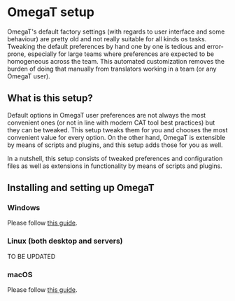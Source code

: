 # OmegaT setup

OmegaT's default factory settings (with regards to user interface and some behaviour) are pretty old and not really suitable for all kinds os tasks. Tweaking the default preferences by hand one by one is tedious and error-prone, especially for large teams where preferences are expected to be homogeneous across the team. This automated customization removes the burden of doing that manually from translators working in a team (or any OmegaT user).

## What is this setup?

Default options in OmegaT user preferences are not always the most convenient ones (or not in line with modern CAT tool best practices) but they can be tweaked. This setup tweaks them for you and chooses the most convenient value for every option. On the other hand, OmegaT is extensible by means of scripts and plugins, and this setup adds those for you as well.

In a nutshell, this setup consists of tweaked preferences and configuration files as well as extensions in functionality by means of scripts and plugins.

## Installing and setting up OmegaT

### Windows

Please follow [this guide](https://capstanlqc.github.io/omegat-guides/translation/install-and-setup/).

<!-- @TODO: write instructions for chocolatey in PowerShell -->

### Linux (both desktop and servers)

TO BE UPDATED
<!-- 
```
bash -c "$(curl -fsSL https://raw.githubusercontent.com/capstanlqc/omegat-setup/master/custo/omtlinux_custom_installer.sh)"
```
-->

### macOS

Please follow [this guide](https://capstanlqc.github.io/omegat-guides/translation/install-and-setup-macos/).

